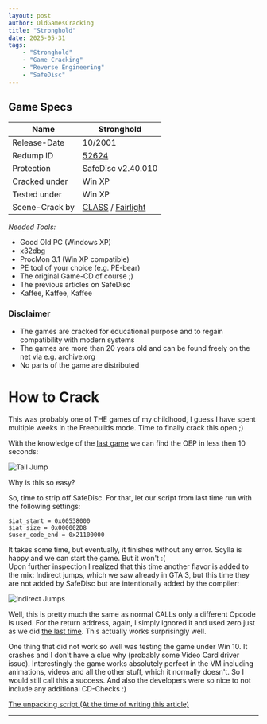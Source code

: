 ```yaml
---
layout: post
author: OldGamesCracking
title: "Stronghold"
date: 2025-05-31
tags:
    - "Stronghold"
    - "Game Cracking"
    - "Reverse Engineering"
    - "SafeDisc"
---
```


## Game Specs

| Name | Stronghold |
| ------------- | ------------- |
| Release-Date | 10/2001 |
| Redump ID | [52624](http://redump.org/disc/52624/) |
| Protection | SafeDisc v2.40.010 |
| Cracked under | Win XP |
| Tested under | Win XP |
| Scene-Crack by | [CLASS](https://www.nfohump.com/index.php?switchto=nfos&menu=quicknav&item=viewnfo&id=5132) / [Fairlight](https://www.nfohump.com/index.php?switchto=nfos&menu=quicknav&item=viewnfo&id=5134) |

*Needed Tools:*

- Good Old PC (Windows XP)
- x32dbg
- ProcMon 3.1 (Win XP compatible)
- PE tool of your choice (e.g. PE-bear)
- The original Game-CD of course ;)
- The previous articles on SafeDisc
- Kaffee, Kaffee, Kaffee

### Disclaimer

- The games are cracked for educational purpose and to regain compatibility with modern systems
- The games are more than 20 years old and can be found freely on the net via e.g. archive.org
- No parts of the game are distributed

# How to Crack

This was probably one of THE games of my childhood, I guess I have spent multiple weeks in the Freebuilds mode. Time to finally crack this open ;)<br>

With the knowledge of the [last game](/games/siedler_iv) we can find the OEP in less then 10 seconds:

![Tail Jump]({{site.url}}/assets/stronghold/tail_jump.png)

Why is this so easy?<br>

So, time to strip off SafeDisc. For that, let our script from last time run with the following settings:

```
$iat_start = 0x00538000
$iat_size = 0x000002D8
$user_code_end = 0x21100000
```

It takes some time, but eventually, it finishes without any error. Scylla is happy and we can start the game. But it won't :(<br>
Upon further inspection I realized that this time another flavor is added to the mix: Indirect jumps, which we saw already in GTA 3, but this time they are not added by SafeDisc but are intentionally added by the compiler:

![Indirect Jumps]({{site.url}}/assets/stronghold/indirect_jumps.png)

Well, this is pretty much the same as normal CALLs only a different Opcode is used. For the return address, again, I simply ignored it and used zero just as we did [the last time](/games/siedler_iv). This actually works surprisingly well.<br>

One thing that did not work so well was testing the game under Win 10. It crashes and I don't have a clue why (probably some Video Card driver issue). Interestingly the game works absolutely perfect in the VM including animations, videos and all the other stuff, which it normally doesn't. So I would still call this a success. And also the developers were so nice to not include any additional CD-Checks :)

[The unpacking script (At the time of writing this article)](https://github.com/OldGamesCracking/oldgamescracking.github.io/blob/ea0a33b08e53aef5a7df1898101db537168e5415/assets/safedisc/safedisc_import_fixer.txt)

* * *